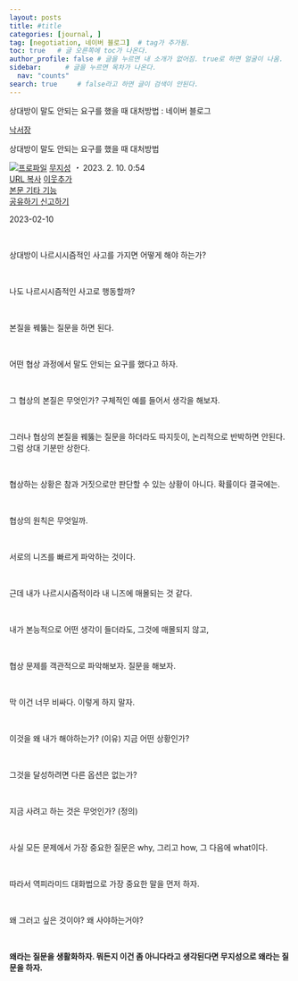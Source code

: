 ```yaml
---
layout: posts
title: #title
categories: [journal, ]
tag: [negotiation, 네이버 블로그]  # tag가 추가됨.
toc: true   # 글 오른쪽에 toc가 나온다.
author_profile: false # 글을 누르면 내 소개가 없어짐. true로 하면 얼굴이 나옴.
sidebar:      # 글을 누르면 목차가 나온다.
  nav: "counts" 
search: true     # false라고 하면 글이 검색이 안된다.
---
```


상대방이 말도 안되는 요구를 했을 때 대처방법 : 네이버 블로그
<div class="wrap_rabbit pcol2 _param(1) _postViewArea223010947247" id="post-view223010947247">
<!-- Rabbit HTML --><div class="se-viewer se-theme-default" lang="ko-KR">
<!-- SE_DOC_HEADER_START -->
<div class="se-component se-documentTitle se-l-default" id="SE-a5162ef3-672c-4e47-9b9d-24128f22c2a3">
<div class="se-component-content">
<div class="se-section se-section-documentTitle se-l-default se-section-align-left">
<!-- -->
<div class="blog2_series">
<a class="pcol2" href="/PostList.naver?blogId=wys000112&amp;categoryNo=1&amp;from=postList&amp;parentCategoryNo=1" onclick="nclk_v2(this,'pst.category','','');">낙서장</a>
</div>
<div class="pcol1">
<!-- -->
<div class="se-module se-module-text se-title-text">
<p class="se-text-paragraph se-text-paragraph-align-" id="SE-810a0ec8-30c1-45ce-b504-80d0f49e042b" style=""><span class="se-fs- se-ff-" id="SE-1ad9b2c2-e28d-40e5-b053-bf7cacf766c1" style=""><!-- -->상대방이 말도 안되는 요구를 했을 때 대처방법<!-- --></span></p> </div>
<!-- -->
</div>
<div class="blog2_container">
<span class="writer">
<span class="area_profile"><a class="link" href="https://blog.naver.com/wys000112" onclick="nclk_v2(this,'pst.profile','','');" target="_top"><img alt="프로파일" class="img" src="https://blogpfthumb-phinf.pstatic.net/MjAyMjA1MjVfMTA0/MDAxNjUzNDcxMTU4NTkw.MKx5XZzKhkVnSwLw5O1NM-J45hdDNIrADB_V9VVQBOAg.OkL09v5VWJCO9xIBu4VTEzVASngUXGDvkf4D_exCZsEg.PNG.wys000112/%EB%AC%B4%EC%A7%80%EC%84%B1.png/%25EB%25AC%25B4%25EC%25A7%2580%25EC%2584%25B1.png?type=s1"/></a></span>
<span class="nick"><a class="link pcol2" href="https://blog.naver.com/wys000112" onclick="nclk_v2(this,'pst.username','','');" target="_top">무지성</a></span>
</span>
<i class="dot"> ・ </i>
<span class="se_publishDate pcol2">2023. 2. 10. 0:54</span>
</div>
<div class="blog2_post_function">
<a class="url pcol2 _setClipboard _returnFalse _se3copybtn _transPosition" href="#" id="copyBtn_223010947247" style="cursor:pointer;" title="https://blog.naver.com/wys000112/223010947247">URL 복사</a>
<a class="btn_buddy btn_addbuddy pcol2 _buddy_popup_btn _returnFalse" href="#" onclick="nclk_v2(this,'pst.addnei','','');"><i class="ico"></i> 이웃추가<i class="aline"></i></a>
<div class="overflow_menu">
<a area-expanded="false" area-haspopup="true" class="btn_overflow_menu _open_overflowmenu pcol2 _param(223010947247) _returnFalse" href="#" role="button"><span class="blind">본문 기타 기능</span></a>
<div area-hidden="true" class="lyr_overflow_menu" id="overflowmenu-223010947247">
<a class="naver-splugin btn_splugin share _title_share" data-canonical-url="https://blog.naver.com/wys000112/223010947247" data-likecontentsid="wys000112_223010947247" data-likeserviceid="BLOG" data-logdomain="https://proxy.blog.naver.com/spi/v1/api/shareLog" data-me-display="off" data-oninitialize="splugin_oninitialize(1);" data-option="{baseElement:'_title_spiButton', layerPosition:'outside-bottom', align:'right', marginLeft:0, marginTop:4}" data-style="unity" data-url="https://blog.naver.com/wys000112/223010947247" href="#" id="_title_spiButton" onclick="return false;">
                   공유하기
                <span class="ico_share _title_share_icon"></span>
</a>
<a class="_report _param(https://srp2.naver.com/report?svc=BLG&amp;exit=close&amp;ctype=AA01&amp;cwriterenc=maKR6mUP8qVTkz1ImbdIFWqG9Paz%2BwTJBzGEvtbwmQo%3D&amp;ctitle=%EC%83%81%EB%8C%80%EB%B0%A9%EC%9D%B4%20%EB%A7%90%EB%8F%84%20%EC%95%88%EB%90%98%EB%8A%94%20%EC%9A%94%EA%B5%AC%EB%A5%BC%20%ED%96%88%EC%9D%84%20%EB%95%8C%20%EB%8C%80%EC%B2%98%EB%B0%A9%EB%B2%95&amp;cwriter=wys0*****&amp;dark=disable&amp;memtype=Y&amp;env=pc&amp;cnickname=wys0*****&amp;vsvc=BLG&amp;cid=wys000112%40%4051896191%40%40mylog%40%40223010947247) _returnFalse" href="#">신고하기<span class="ico_report"></span></a>
</div>
</div>
<input alt="url" class="copyTargetUrl" style="display:none;" title="URL 복사" type="text" value="https://blog.naver.com/wys000112/223010947247"/>
</div>
<!-- -->
</div>
</div>
</div>
<!-- B2C 상품 -->
<!-- _BLOG_CONTENTS_HEADER_TAIL -->
<!-- SE_DOC_HEADER_END -->
<div class="se-main-container">
<div class="se-component se-text se-l-default" id="SE-ce974fab-ac87-4db6-a2a8-8b0bf369a04b">
<div class="se-component-content">
<div class="se-section se-section-text se-l-default">
<div class="se-module se-module-text">
<!-- SE-TEXT { --><p class="se-text-paragraph se-text-paragraph-align-" id="SE-856ea4f9-f678-4411-ae51-d9f47715b5b1" style=""><span class="se-fs- se-ff-" id="SE-5bd906c4-4bbe-4507-92a3-2acb8f7f45c4" style="">2023-02-10</span></p><!-- } SE-TEXT --><!-- SE-TEXT { --><p class="se-text-paragraph se-text-paragraph-align-" id="SE-19692c32-ccea-4daf-b766-4a4a20bff134" style=""><span class="se-fs- se-ff-" id="SE-5cb82efb-8de7-41b7-924c-87b55becf695" style="">​</span></p><!-- } SE-TEXT --><!-- SE-TEXT { --><p class="se-text-paragraph se-text-paragraph-align-" id="SE-eacce882-66b6-47f9-bd44-a08b78627241" style=""><span class="se-fs- se-ff-" id="SE-d64b3dd2-bca4-4c30-b66d-50da35a69abf" style="">상대방이 나르시시즘적인 사고를 가지면 어떻게 해야 하는가?</span></p><!-- } SE-TEXT --><!-- SE-TEXT { --><p class="se-text-paragraph se-text-paragraph-align-" id="SE-1606b73a-c948-4c24-9c4d-39a451e15e8f" style=""><span class="se-fs- se-ff-" id="SE-572a96ee-3dbe-4d99-bda6-46e6f560b272" style="">​</span></p><!-- } SE-TEXT --><!-- SE-TEXT { --><p class="se-text-paragraph se-text-paragraph-align-" id="SE-bcd76061-3618-401f-ac60-055362e03d2b" style=""><span class="se-fs- se-ff-" id="SE-2c42aa48-79a9-468d-92ef-4ac819c2ec07" style="">나도 나르시시즘적인 사고로 행동할까?</span></p><!-- } SE-TEXT --><!-- SE-TEXT { --><p class="se-text-paragraph se-text-paragraph-align-" id="SE-b80ad37b-c3a9-4e98-8e36-4bc53c40ff27" style=""><span class="se-fs- se-ff-" id="SE-ff8fe7dc-b059-4bba-aa1a-8ffc02e9934b" style="">​</span></p><!-- } SE-TEXT --><!-- SE-TEXT { --><p class="se-text-paragraph se-text-paragraph-align-" id="SE-624f7ebc-8679-4fd1-b6aa-40dccc7bee14" style=""><span class="se-fs- se-ff-" id="SE-7702b513-736e-4924-bae0-0e0e65c5b952" style="">본질을 꿰뚫는 질문을 하면 된다.</span></p><!-- } SE-TEXT --><!-- SE-TEXT { --><p class="se-text-paragraph se-text-paragraph-align-" id="SE-3f6be647-93ac-4bd1-85cc-86c08b597224" style=""><span class="se-fs- se-ff-" id="SE-b4ee2815-abc1-4408-bea6-ae46e4fe93b8" style="">​</span></p><!-- } SE-TEXT --><!-- SE-TEXT { --><p class="se-text-paragraph se-text-paragraph-align-" id="SE-61ee7cea-86b0-459f-af35-45d11633d354" style=""><span class="se-fs- se-ff-" id="SE-c2b81b8a-ce1f-4a5e-beeb-06e46d7bc9c6" style="">어떤 협상 과정에서 말도 안되는 요구를 했다고 하자.</span></p><!-- } SE-TEXT --><!-- SE-TEXT { --><p class="se-text-paragraph se-text-paragraph-align-" id="SE-7e46d27d-c8f8-43ab-bc6a-ea72f65e0097" style=""><span class="se-fs- se-ff-" id="SE-89455fd6-cae2-4c88-b985-b006f7408e33" style="">​</span></p><!-- } SE-TEXT --><!-- SE-TEXT { --><p class="se-text-paragraph se-text-paragraph-align-" id="SE-820608c4-9e3b-46aa-8052-8c3ce58719d9" style=""><span class="se-fs- se-ff-" id="SE-2f7e3550-e93c-45ce-ac9a-5700cb3daab4" style="">그 협상의 본질은 무엇인가? 구체적인 예를 들어서 생각을 해보자.</span></p><!-- } SE-TEXT --><!-- SE-TEXT { --><p class="se-text-paragraph se-text-paragraph-align-" id="SE-d7c5afac-c9e9-408f-852c-7c390219d52a" style=""><span class="se-fs- se-ff-" id="SE-60ff4beb-a1a7-4720-9fa0-5548b3babee0" style="">​</span></p><!-- } SE-TEXT --><!-- SE-TEXT { --><p class="se-text-paragraph se-text-paragraph-align-" id="SE-13f7ee70-1507-4ce2-a1a7-e5f8d219f39e" style=""><span class="se-fs- se-ff-" id="SE-a4900398-029c-48f6-bce3-215801ef565b" style="">그러나 협상의 본질을 꿰뚫는 질문을 하더라도 따지듯이, 논리적으로 반박하면 안된다. 그럼 상대 기분만 상한다.</span></p><!-- } SE-TEXT --><!-- SE-TEXT { --><p class="se-text-paragraph se-text-paragraph-align-" id="SE-00e7da31-5a2b-4ec1-9123-610905432c8a" style=""><span class="se-fs- se-ff-" id="SE-7ef1fa71-24d4-4e77-a054-ae7f33b70970" style="">​</span></p><!-- } SE-TEXT --><!-- SE-TEXT { --><p class="se-text-paragraph se-text-paragraph-align-" id="SE-0148947d-f312-432a-8c0e-910d18f16d3b" style=""><span class="se-fs- se-ff-" id="SE-b9827724-043e-45e5-9131-88c158e010d9" style="">협상하는 상황은 참과 거짓으로만 판단할 수 있는 상황이 아니다. 확률이다 결국에는.</span></p><!-- } SE-TEXT --><!-- SE-TEXT { --><p class="se-text-paragraph se-text-paragraph-align-" id="SE-6a6985b6-f3f1-4b8b-9719-31363a145a62" style=""><span class="se-fs- se-ff-" id="SE-18c95c23-3a84-4f38-ae01-bbcf273d0f06" style="">​</span></p><!-- } SE-TEXT --><!-- SE-TEXT { --><p class="se-text-paragraph se-text-paragraph-align-" id="SE-f97ba2e2-3b35-4943-9f57-8675bb4a82ea" style=""><span class="se-fs- se-ff-" id="SE-2e58aceb-0284-48b1-8a05-06118347f3a2" style="">협상의 원칙은 무엇일까. </span></p><!-- } SE-TEXT --><!-- SE-TEXT { --><p class="se-text-paragraph se-text-paragraph-align-" id="SE-f53502ab-4ecc-4e76-aabc-93b1944c9211" style=""><span class="se-fs- se-ff-" id="SE-77cb4137-36f4-4b6e-8220-8c9d7f954232" style="">​</span></p><!-- } SE-TEXT --><!-- SE-TEXT { --><p class="se-text-paragraph se-text-paragraph-align-" id="SE-fe988aca-bfb6-48b2-a904-3b2f6bff272e" style=""><span class="se-fs- se-ff-" id="SE-b280460d-83dc-4f01-8c3b-3bb7c04ff466" style="">서로의 니즈를 빠르게 파악하는 것이다. </span></p><!-- } SE-TEXT --><!-- SE-TEXT { --><p class="se-text-paragraph se-text-paragraph-align-" id="SE-d22ba8f6-d7e8-4a2c-bdf5-7689e816b632" style=""><span class="se-fs- se-ff-" id="SE-61c2c3bd-4114-4c20-818a-ae75bbfaea00" style="">​</span></p><!-- } SE-TEXT --><!-- SE-TEXT { --><p class="se-text-paragraph se-text-paragraph-align-" id="SE-eb47cc1f-9346-4c3f-bb12-e8afcdbfbcdb" style=""><span class="se-fs- se-ff-" id="SE-43669c07-a33d-449c-9592-75fd8dbb8016" style="">근데 내가 나르시시즘적이라 내 니즈에 매몰되는 것 같다.</span></p><!-- } SE-TEXT --><!-- SE-TEXT { --><p class="se-text-paragraph se-text-paragraph-align-" id="SE-8377f568-3a1c-4204-9ef7-c7d7a62bb081" style=""><span class="se-fs- se-ff-" id="SE-23f02b1b-0808-448b-b692-454d0962b4a1" style="">​</span></p><!-- } SE-TEXT --><!-- SE-TEXT { --><p class="se-text-paragraph se-text-paragraph-align-" id="SE-08ca7c44-9dc4-411c-a72c-1b6da79d1db9" style=""><span class="se-fs- se-ff-" id="SE-37099247-65a2-46e5-8f13-4eacd2a9333b" style="">내가 본능적으로 어떤 생각이 들더라도, 그것에 매몰되지 않고,</span></p><!-- } SE-TEXT --><!-- SE-TEXT { --><p class="se-text-paragraph se-text-paragraph-align-" id="SE-6d15b3f9-5e43-4d30-b639-6c15eb08b1a4" style=""><span class="se-fs- se-ff-" id="SE-9588d485-b1ac-43a3-ba42-bc3610831f15" style="">​</span></p><!-- } SE-TEXT --><!-- SE-TEXT { --><p class="se-text-paragraph se-text-paragraph-align-" id="SE-0480e372-7861-4488-a3ba-931ba7bfc785" style=""><span class="se-fs- se-ff-" id="SE-ddca762a-ccae-4ad5-8565-117a6b008799" style="">협상 문제를 객관적으로 파악해보자. 질문을 해보자.</span></p><!-- } SE-TEXT --><!-- SE-TEXT { --><p class="se-text-paragraph se-text-paragraph-align-" id="SE-99fc5933-0cc2-479f-ac56-4f67600c2db3" style=""><span class="se-fs- se-ff-" id="SE-8939682c-7cf7-4e97-a4d6-6e893e3359a5" style="">​</span></p><!-- } SE-TEXT --><!-- SE-TEXT { --><p class="se-text-paragraph se-text-paragraph-align-" id="SE-4a49a8b8-9851-4cda-aac3-a3cdddda0813" style=""><span class="se-fs- se-ff-" id="SE-820c94e1-5bd9-4cf3-a5b2-d9b169d33a2a" style="">막 이건 너무 비싸다. 이렇게 하지 말자.</span></p><!-- } SE-TEXT --><!-- SE-TEXT { --><p class="se-text-paragraph se-text-paragraph-align-" id="SE-c0f6a247-9eba-4fb3-b8b2-3309385aca3a" style=""><span class="se-fs- se-ff-" id="SE-f0b6c081-cb26-456d-ba03-990db66880c0" style="">​</span></p><!-- } SE-TEXT --><!-- SE-TEXT { --><p class="se-text-paragraph se-text-paragraph-align-" id="SE-45587b5c-b336-4163-a66c-f6f2df2888bc" style=""><span class="se-fs- se-ff-" id="SE-15c29e1a-74fb-4205-80e4-cbecdff49343" style="">이것을 왜 내가 해야하는가? (이유) 지금 어떤 상황인가? </span></p><!-- } SE-TEXT --><!-- SE-TEXT { --><p class="se-text-paragraph se-text-paragraph-align-" id="SE-e65f2d2c-2f98-4ded-af12-1e57beb06747" style=""><span class="se-fs- se-ff-" id="SE-ebf3fcd6-1f3f-4791-beb0-d6006bb4b8c3" style="">​</span></p><!-- } SE-TEXT --><!-- SE-TEXT { --><p class="se-text-paragraph se-text-paragraph-align-" id="SE-b6d1785c-740a-433d-8bb0-76544f17697e" style=""><span class="se-fs- se-ff-" id="SE-28c3670b-0a39-4cf8-af44-afdc79fbb86e" style="">그것을 달성하려면 다른 옵션은 없는가?</span></p><!-- } SE-TEXT --><!-- SE-TEXT { --><p class="se-text-paragraph se-text-paragraph-align-" id="SE-d80e645d-ded8-4029-b666-7b1054f07d39" style=""><span class="se-fs- se-ff-" id="SE-5ed04bf4-290c-4bd6-902f-e46c1111a78c" style="">​</span></p><!-- } SE-TEXT --><!-- SE-TEXT { --><p class="se-text-paragraph se-text-paragraph-align-" id="SE-bd715fa2-f0ac-4af2-bff1-6c0984a08ad4" style=""><span class="se-fs- se-ff-" id="SE-f8645deb-6d57-4936-b4ef-5db9ad6dff6b" style="">지금 사려고 하는 것은 무엇인가? (정의)</span></p><!-- } SE-TEXT --><!-- SE-TEXT { --><p class="se-text-paragraph se-text-paragraph-align-" id="SE-930e787d-713d-403c-b171-a10133126734" style=""><span class="se-fs- se-ff-" id="SE-94d16fab-ec7c-47c7-9964-b6d5c3103564" style="">​</span></p><!-- } SE-TEXT --><!-- SE-TEXT { --><p class="se-text-paragraph se-text-paragraph-align-" id="SE-898b4ed1-bb82-4772-82e1-4feb74802b40" style=""><span class="se-fs- se-ff-" id="SE-57c6c738-977c-4b04-8d31-684f2df010d6" style="">사실 모든 문제에서 가장 중요한 질문은 why, 그리고 how, 그 다음에 what이다.</span></p><!-- } SE-TEXT --><!-- SE-TEXT { --><p class="se-text-paragraph se-text-paragraph-align-" id="SE-b55cebdc-5b2f-4899-ac0b-2542ff459ecf" style=""><span class="se-fs- se-ff-" id="SE-c5eff0bd-18cf-48f9-92ce-7016b72438f7" style="">​</span></p><!-- } SE-TEXT --><!-- SE-TEXT { --><p class="se-text-paragraph se-text-paragraph-align-" id="SE-ef45573a-ede5-4c31-af63-9dff9bf491d8" style=""><span class="se-fs- se-ff-" id="SE-2a4a4fa6-79e0-4461-a53c-65f3079f4cc3" style="">따라서 역피라미드 대화법으로 가장 중요한 말을 먼저 하자.</span></p><!-- } SE-TEXT --><!-- SE-TEXT { --><p class="se-text-paragraph se-text-paragraph-align-" id="SE-22b56611-7a4d-46bb-bdd4-3c9bbc471e81" style=""><span class="se-fs- se-ff-" id="SE-5522e034-c90f-452a-ab9b-8112e2cdba63" style="">​</span></p><!-- } SE-TEXT --><!-- SE-TEXT { --><p class="se-text-paragraph se-text-paragraph-align-" id="SE-206f3315-7178-40c5-928b-16877e7803f1" style=""><span class="se-fs- se-ff-" id="SE-edab0980-11cd-4e5b-8ce4-2127b84b5ee6" style="">왜 그러고 싶은 것이야? 왜 사야하는거야?</span></p><!-- } SE-TEXT --><!-- SE-TEXT { --><p class="se-text-paragraph se-text-paragraph-align-" id="SE-320fea20-e303-4eac-b14f-e96ceed0d504" style=""><span class="se-fs- se-ff-" id="SE-17b224fb-3361-4165-956a-b56928d3cd5e" style="">​</span></p><!-- } SE-TEXT --><!-- SE-TEXT { --><p class="se-text-paragraph se-text-paragraph-align-" id="SE-534902fe-008d-4eab-9da2-8ca401a8cc1d" style=""><span class="se-fs- se-ff-" id="SE-c2eef595-350a-43cb-a36d-c0e8e5b07601" style=""><b>왜라는 질문을 생활화하자. 뭐든지 이건 좀 아니다라고 생각된다면 무지성으로 왜라는 질문을 하자.</b></span></p><!-- } SE-TEXT -->
</div>
</div>
</div>
</div> </div>
</div>
</div>